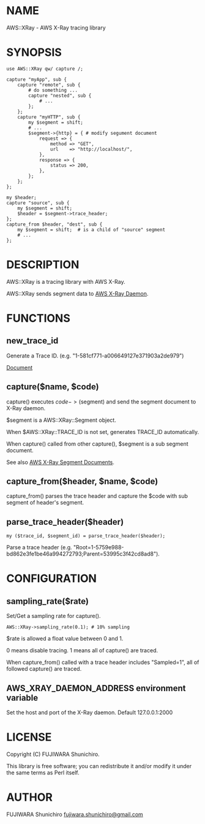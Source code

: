 # NAME

AWS::XRay - AWS X-Ray tracing library

# SYNOPSIS

    use AWS::XRay qw/ capture /;

    capture "myApp", sub {
        capture "remote", sub {
            # do something ...
            capture "nested", sub {
                # ...
            };
        };
        capture "myHTTP", sub {
            my $segment = shift;
            # ...
            $segment->{http} = { # modify segument document
                request => {
                    method => "GET",
                    url    => "http://localhost/",
                },
                response => {
                    status => 200,
                },
            };
        };
    };

    my $header;
    capture "source", sub {
        my $segment = shift;
        $header = $segment->trace_header;
    };
    capture_from $header, "dest", sub {
        my $segment = shift;  # is a child of "source" segment
        # ...
    };

# DESCRIPTION

AWS::XRay is a tracing library with AWS X-Ray.

AWS::XRay sends segment data to [AWS X-Ray Daemon](https://docs.aws.amazon.com/xray/latest/devguide/xray-daemon.html).

# FUNCTIONS

## new\_trace\_id

Generate a Trace ID. (e.g. "1-581cf771-a006649127e371903a2de979")

[Document](https://docs.aws.amazon.com/xray/latest/devguide/xray-api-sendingdata.html#xray-api-traceids)

## capture($name, $code)

capture() executes $code->($segment) and send the segment document to X-Ray daemon.

$segment is a AWS::XRay::Segment object.

When $AWS::XRay::TRACE\_ID is not set, generates TRACE\_ID automatically.

When capture() called from other capture(), $segment is a sub segment document.

See also [AWS X-Ray Segment Documents](https://docs.aws.amazon.com/xray/latest/devguide/xray-api-segmentdocuments.html).

## capture\_from($header, $name, $code)

capture\_from() parses the trace header and capture the $code with sub segment of header's segment.

## parse\_trace\_header($header)

    my ($trace_id, $segment_id) = parse_trace_header($header);

Parse a trace header (e.g. "Root=1-5759e988-bd862e3fe1be46a994272793;Parent=53995c3f42cd8ad8").

# CONFIGURATION

## sampling\_rate($rate)

Set/Get a sampling rate for capture().

    AWS::XRay->sampling_rate(0.1); # 10% sampling

$rate is allowed a float value between 0 and 1.

0 means disable tracing.
1 means all of capture() are traced.

When capture\_from() called with a trace header includes "Sampled=1", all of followed capture() are traced.

## AWS\_XRAY\_DAEMON\_ADDRESS environment variable

Set the host and port of the X-Ray daemon. Default 127.0.0.1:2000

# LICENSE

Copyright (C) FUJIWARA Shunichiro.

This library is free software; you can redistribute it and/or modify
it under the same terms as Perl itself.

# AUTHOR

FUJIWARA Shunichiro <fujiwara.shunichiro@gmail.com>
